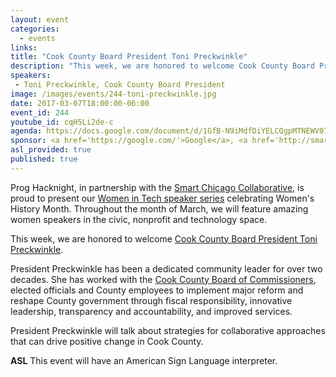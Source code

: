 ```yaml
---
layout: event
categories:
  - events 
links:
title: "Cook County Board President Toni Preckwinkle"
description: "This week, we are honored to welcome Cook County Board President Toni Preckwinkle to Prog Hacknight. As a dedicated community leader for over two decades, President Preckwinkle will talk about strategies for collaborative approaches that can drive positive change in Cook County."
speakers:
 - Toni Preckwinkle, Cook County Board President
image: /images/events/244-toni-preckwinkle.jpg
date: 2017-03-07T18:00:00-06:00
event_id: 244
youtube_id: cqH5Li2de-c
agenda: https://docs.google.com/document/d/1GfB-N9iMdfDiYELCQgpMTNEWV07ToccuY4DHsMtGMgQ/edit#
sponsor: <a href='https://google.com/'>Google</a>, <a href='http://smartchicagocollaborative.org/'>Smart Chicago</a>
asl_provided: true
published: true
---
```


Prog Hacknight, in partnership with the [Smart Chicago Collaborative](http://smartchicagocollaborative.org/), is proud to present our [Women in Tech speaker series](https://chihacknight.org/blog/2017/03/07/presenting-the-women-in-tech-speaker-series.html) celebrating Women's History Month. Throughout the month of March, we will feature amazing women speakers in the civic, nonprofit and technology space.

This week, we are honored to welcome [Cook County Board President Toni Preckwinkle](https://www.cookcountyil.gov/person/toni-preckwinkle).

President Preckwinkle has been a dedicated community leader for over two decades. She has worked with the [Cook County Board of Commissioners](https://www.cookcountyil.gov/board-of-commissioners), elected officials and County employees to implement major reform and reshape County government through fiscal responsibility, innovative leadership, transparency and accountability, and improved services.

President Preckwinkle will talk about strategies for collaborative approaches that can drive positive change in Cook County.

**ASL** This event will have an American Sign Language interpreter.
